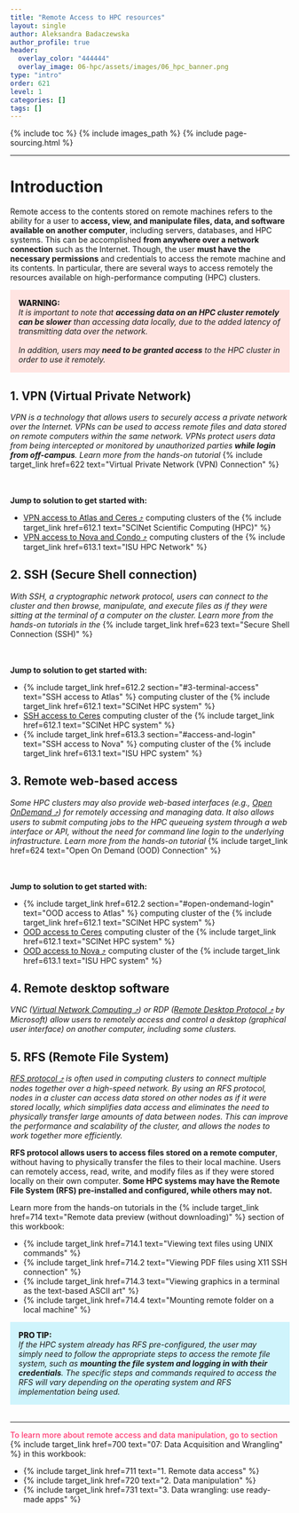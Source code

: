 ```yaml
---
title: "Remote Access to HPC resources"
layout: single
author: Aleksandra Badaczewska
author_profile: true
header:
  overlay_color: "444444"
  overlay_image: 06-hpc/assets/images/06_hpc_banner.png
type: "intro"
order: 621
level: 1
categories: []
tags: []
---
```


{% include toc %}
{% include images_path %}
{% include page-sourcing.html %}

---


# Introduction

Remote access to the contents stored on remote machines refers to the ability for a user to **access, view, and manipulate files, data, and software available on another computer**, including servers, databases, and HPC systems. This can be accomplished **from anywhere over a network connection** such as the Internet. Though, the user **must have the necessary permissions** and credentials to access the remote machine and its contents. In particular, there are several ways to access remotely the resources available on high-performance computing (HPC) clusters.

<div style="background: mistyrose; padding: 15px; margin-bottom: 20px;">
<span style="font-weight:800;">WARNING:</span>
<br><span style="font-style:italic;">
It is important to note that <b>accessing data on an HPC cluster remotely can be slower</b> than accessing data locally, due to the added latency of transmitting data over the network. <br><br>In addition, users may <b>need to be granted access</b> to the HPC cluster in order to use it remotely.
</span>
</div>


## **1. VPN (Virtual Private Network)**

<i>VPN is a technology that allows users to securely access a private network over the Internet. VPNs can be used to access remote files and data stored on remote computers within the same network. VPNs protect users data from being intercepted or monitored by unauthorized parties <b>while login from off-campus</b>. Learn more from the hands-on tutorial</i> {% include target_link href=622 text="Virtual Private Network (VPN) Connection" %}

<br><br>
**Jump to solution to get started with:**
* <a href="https://scinet.usda.gov/guides/access/vpn#scinet-vpn" target="_blank">VPN access to Atlas and Ceres  ⤴</a> computing clusters of the {% include target_link href=612.1 text="SCINet Scientific Computing (HPC)" %}
* <a href="http://vpn.iastate.edu/" target="_blank">VPN access to Nova and Condo  ⤴</a> computing clusters of the {% include target_link href=613.1 text="ISU HPC Network" %}

## **2. SSH (Secure Shell connection)**

<i>With SSH, a cryptographic network protocol, users can connect to the cluster and then browse, manipulate, and execute files as if they were sitting at the terminal of a computer on the cluster. Learn more from the hands-on tutorials in the</i> {% include target_link href=623 text="Secure Shell Connection (SSH)" %}

<br><br>
**Jump to solution to get started with:**
  * {% include target_link href=612.2 section="#3-terminal-access" text="SSH access to Atlas" %} computing cluster of the {% include target_link href=612.1 text="SCINet HPC system" %}
  * <a href="https://scinet.usda.gov/guides/access/login#using-ssh-to-connect" target="_blank">SSH access to Ceres</a> computing cluster of the {% include target_link href=612.1 text="SCINet HPC system" %}
  * {% include target_link href=613.3 section="#access-and-login" text="SSH access to Nova" %} computing cluster of the {% include target_link href=613.1 text="ISU HPC system" %}


## **3. Remote web-based access**

<i>Some HPC clusters may also provide web-based interfaces (e.g., <a href="https://openondemand.org" target="_blank">Open OnDemand  ⤴</a>) for remotely accessing and managing data. It also allows users to submit computing jobs to the HPC queueing system through a web interface or API, without the need for command line login to the underlying infrastructure. Learn more from the hands-on tutorial</i> {% include target_link href=624 text="Open On Demand (OOD) Connection" %}

<br><br>
**Jump to solution to get started with:**
  * {% include target_link href=612.2 section="#open-ondemand-login" text="OOD access to Atlas" %} computing cluster of the {% include target_link href=612.1 text="SCINet HPC system" %}
  * <a href="https://scinet.usda.gov/guides/access/open-ondemand#open-ondemand-interface-guide" target="_blank">OOD access to Ceres</a> computing cluster of the {% include target_link href=612.1 text="SCINet HPC system" %}
  * <a href="https://www.hpc.iastate.edu/guides/open-ondemand" target="_blank">OOD access to Nova  ⤴</a> computing cluster of the {% include target_link href=613.1 text="ISU HPC system" %}

## **4. Remote desktop software**

<i>VNC (<a href="https://en.wikipedia.org/wiki/Virtual_Network_Computing" target="_blank">Virtual Network Computing  ⤴</a>) or RDP (<a href="https://en.wikipedia.org/wiki/Remote_Desktop_Protocol" target="_blank">Remote Desktop Protocol  ⤴</a> by Microsoft) allow users to remotely access and control a desktop (graphical user interface) on another computer, including some clusters.</i>

## **5. RFS (Remote File System)**

<i><a href="https://en.wikipedia.org/wiki/Remote_File_Sharing" target="_blank">RFS protocol  ⤴</a> is often used in computing clusters to connect multiple nodes together over a high-speed network. By using an RFS protocol, nodes in a cluster can access data stored on other nodes as if it were stored locally, which simplifies data access and eliminates the need to physically transfer large amounts of data between nodes. This can improve the performance and scalability of the cluster, and allows the nodes to work together more efficiently.</i>

<b>RFS protocol allows users to access files stored on a remote computer</b>, without having to physically transfer the files to their local machine. Users can remotely access, read, write, and modify files as if they were stored locally on their own computer. <b>Some HPC systems may have the Remote File System (RFS) pre-installed and configured, while others may not.</b>

Learn more from the hands-on tutorials in the {% include target_link href=714 text="Remote data preview (without downloading)" %} section of this workbook:
* {% include target_link href=714.1 text="Viewing text files using UNIX commands" %}
* {% include target_link href=714.2 text="Viewing PDF files using X11 SSH connection" %}
* {% include target_link href=714.3 text="Viewing graphics in a terminal as the text-based ASCII art" %}
* {% include target_link href=714.4 text="Mounting remote folder on a local machine" %}

<div style="background: #cff4fc; padding: 15px;">
<span style="font-weight:800;">PRO TIP:</span>
<br><span style="font-style:italic;">
If the HPC system already has RFS pre-configured, the user may simply need to follow the appropriate steps to access the remote file system, such as <b>mounting the file system and logging in with their credentials</b>. The specific steps and commands required to access the RFS will vary depending on the operating system and RFS implementation being used.
</span>
</div><br>

---

<span style="color: #ff3870;font-weight: 500;">To learn more about remote access and data manipulation, go to section</span> {% include target_link href=700 text="07: Data Acquisition and Wrangling" %} in this workbook:
* {% include target_link href=711 text="1. Remote data access" %}
* {% include target_link href=720 text="2. Data manipulation" %}
* {% include target_link href=731 text="3. Data wrangling: use ready-made apps" %}
